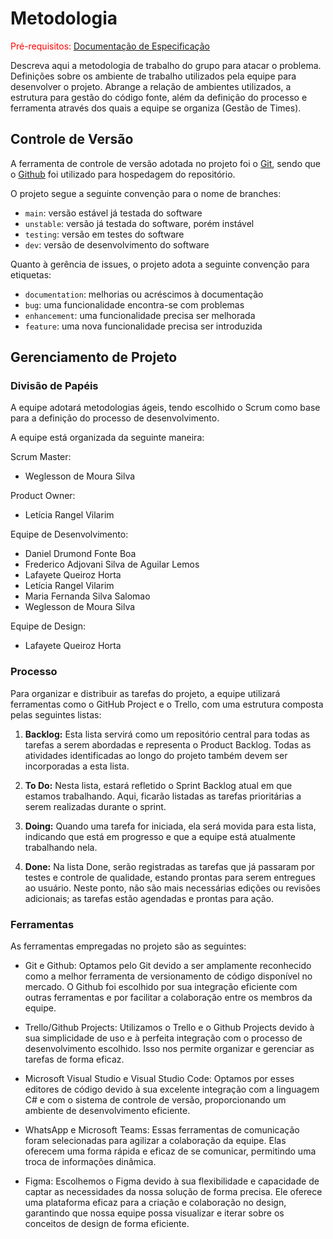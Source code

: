 
# Metodologia

<span style="color:red">Pré-requisitos: <a href="2-Especificação do Projeto.md"> Documentação de Especificação</a></span>

Descreva aqui a metodologia de trabalho do grupo para atacar o problema. Definições sobre os ambiente de trabalho utilizados pela  equipe para desenvolver o projeto. Abrange a relação de ambientes utilizados, a estrutura para gestão do código fonte, além da definição do processo e ferramenta através dos quais a equipe se organiza (Gestão de Times).

## Controle de Versão

A ferramenta de controle de versão adotada no projeto foi o
[Git](https://git-scm.com/), sendo que o [Github](https://github.com)
foi utilizado para hospedagem do repositório.

O projeto segue a seguinte convenção para o nome de branches:

- `main`: versão estável já testada do software
- `unstable`: versão já testada do software, porém instável
- `testing`: versão em testes do software
- `dev`: versão de desenvolvimento do software

Quanto à gerência de issues, o projeto adota a seguinte convenção para
etiquetas:

- `documentation`: melhorias ou acréscimos à documentação
- `bug`: uma funcionalidade encontra-se com problemas
- `enhancement`: uma funcionalidade precisa ser melhorada
- `feature`: uma nova funcionalidade precisa ser introduzida

## Gerenciamento de Projeto

### Divisão de Papéis

A equipe adotará metodologias ágeis, tendo escolhido o Scrum como base para a definição do processo de desenvolvimento.

A equipe está organizada da seguinte maneira:

Scrum Master:
- Weglesson de Moura Silva

Product Owner:
- Letícia Rangel Vilarim

Equipe de Desenvolvimento:
- Daniel Drumond Fonte Boa
- Frederico Adjovani Silva de Aguilar Lemos
- Lafayete Queiroz Horta
- Letícia Rangel Vilarim
- Maria Fernanda Silva Salomao
- Weglesson de Moura Silva

Equipe de Design:
- Lafayete Queiroz Horta

### Processo

Para organizar e distribuir as tarefas do projeto, a equipe utilizará ferramentas como o GitHub Project e o Trello, com uma estrutura composta pelas seguintes listas:

1. **Backlog:** Esta lista servirá como um repositório central para todas as tarefas a serem abordadas e representa o Product Backlog. Todas as atividades identificadas ao longo do projeto também devem ser incorporadas a esta lista.

2. **To Do:** Nesta lista, estará refletido o Sprint Backlog atual em que estamos trabalhando. Aqui, ficarão listadas as tarefas prioritárias a serem realizadas durante o sprint.

3. **Doing:** Quando uma tarefa for iniciada, ela será movida para esta lista, indicando que está em progresso e que a equipe está atualmente trabalhando nela.

4. **Done:** Na lista Done, serão registradas as tarefas que já passaram por testes e controle de qualidade, estando prontas para serem entregues ao usuário. Neste ponto, não são mais necessárias edições ou revisões adicionais; as tarefas estão agendadas e prontas para ação.

### Ferramentas

As ferramentas empregadas no projeto são as seguintes:

- Git e Github: Optamos pelo Git devido a ser amplamente reconhecido como a melhor ferramenta de versionamento de código disponível no mercado. O Github foi escolhido por sua integração eficiente com outras ferramentas e por facilitar a colaboração entre os membros da equipe.

- Trello/Github Projects: Utilizamos o Trello e o Github Projects devido à sua simplicidade de uso e à perfeita integração com o processo de desenvolvimento escolhido. Isso nos permite organizar e gerenciar as tarefas de forma eficaz.

- Microsoft Visual Studio e Visual Studio Code: Optamos por esses editores de código devido à sua excelente integração com a linguagem C# e com o sistema de controle de versão, proporcionando um ambiente de desenvolvimento eficiente.

- WhatsApp e Microsoft Teams: Essas ferramentas de comunicação foram selecionadas para agilizar a colaboração da equipe. Elas oferecem uma forma rápida e eficaz de se comunicar, permitindo uma troca de informações dinâmica.

- Figma: Escolhemos o Figma devido à sua flexibilidade e capacidade de captar as necessidades da nossa solução de forma precisa. Ele oferece uma plataforma eficaz para a criação e colaboração no design, garantindo que nossa equipe possa visualizar e iterar sobre os conceitos de design de forma eficiente.
 
